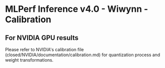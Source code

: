 # MLPerf Inference v4.0 - Wiwynn - Calibration


## For NVIDIA GPU results

Please refer to NVIDIA's calibration file (closed/NVIDIA/documentation/calibration.md) for quantization process and weight transformations.
